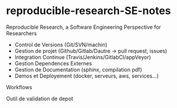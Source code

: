 # reproducible-research-SE-notes

Reproducible Research, a Software Engineering Perspective for Researchers

- Control de Versions (Git/SVN/machin)
- Gestion de projet (Github/Gitlab/Dautre -> pull request, issues)
- Integration Continue (Travis/Jenkins/GitlabCI/appVeyor)
- Gestion Dependences Externes
- Gestion de Documentation (sphinx, compilation pdf)
- Demos et Deployement (docker, serveurs, aws, services...)

Workflows

Outil de validation de depot
